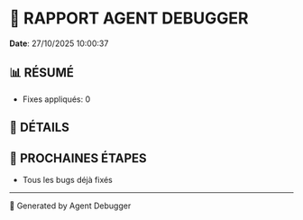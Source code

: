 # 🐛 RAPPORT AGENT DEBUGGER

**Date**: 27/10/2025 10:00:37

## 📊 RÉSUMÉ

- Fixes appliqués: 0

## 🔧 DÉTAILS



## 🎯 PROCHAINES ÉTAPES

- Tous les bugs déjà fixés

---

🤖 Generated by Agent Debugger
